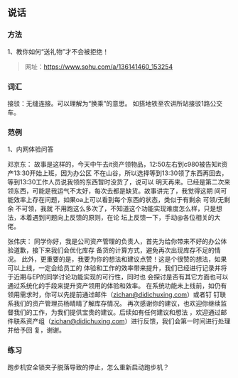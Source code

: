 ## 说话

### 方法

1、教你如何“送礼物”才不会被拒绝！

> 网址：https://www.sohu.com/a/136141460_153254

### 词汇

接驳：无缝连接。可以理解为“换乘”的意思。
​	   如搭地铁至农讲所站接驳1路公交车。





### 范例

1、内网体验问答

邓京东：
故事是这样的，今天中午去it资产领物品，12:50左右到c980被告知it资产13:30开始上班，因为办公区
不在山谷，所以选择等到13:30领了东西再回去，等到13:30工作人员说我领的东西暂时没货了，说可以
明天再来。已经是第二次来领东西，可能是我运气不太好，每次去都是缺货。故事讲完了，我觉得这期
间可能效率上存在问题，如果oa上可以看到每个东西的状态，类似于有剩余 可领/无剩余 不可领，我就
不用跑这么多次了，不知道这个功能实现难度怎么样，只是想法，本着遇到问题向上反馈的原则，在论
坛上反馈一下，手动@各位相关的大佬。

张伟庆：
同学你好，我是公司资产管理的负责人，首先为给你带来不好的办公体验道歉，接下来我们会优化库存
备货的计算方式，避免再次出现库存不足的情况。
此外，更重要的是，我要为你的想法和建议点赞！这是个很赞的想法，如果可以上线，一定会给员工的
体验和工作的效率带来提升，我们已经进行记录并将于近期与EP的同学讨论功能实现的可行性，同时也
会探讨是否有其它方面也可以通过系统化的手段来提升资产领用的体验和效率。
在系统功能未上线前，如仍有领用需求时，你可以先提前通过邮件（zichan@didichuxing.com）或者钉
钉联系我们的资产管理员杨晴晴了解库存情况。
再次感谢你的建议，也欢迎你继续监督我们的工作，为我们提供宝贵的建议。后续如有任何建议和想法
，欢迎通过邮件联系资产组（zichan@didichuxing.com）进行反馈，我们会第一时间进行处理并给予回
复，谢谢。



### 练习

跑步机安全锁夹子脱落导致的停止，怎么重新启动跑步机？

